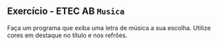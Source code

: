 
## Exercício - ETEC AB  `Musica`

Faça um programa que exiba uma letra de música a sua escolha. Utilize cores em destaque no título e nos refrões.
